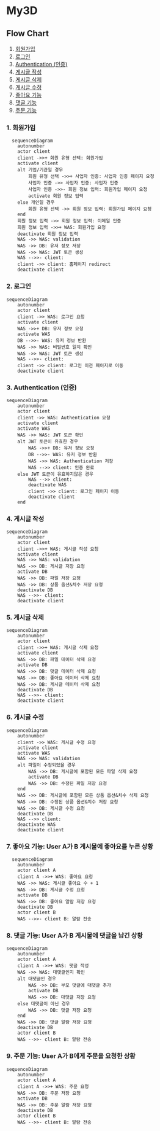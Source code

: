 # My3D

## Flow Chart

1. [회원가입](#1-회원가입)
2. [로그인](#2-로그인)
3. [Authentication (인증)](#3-authentication-인증)
4. [게시글 작성](#4-게시글-작성)
5. [게시글 삭제](#5-게시글-삭제)
6. [게시글 수정](#6-게시글-수정)
7. [좋아요 기능](#7-좋아요-기능-user-a가-b-게시물에-좋아요를-누른-상황) 
8. [댓글 기능](#8-댓글-기능-user-a가-b-게시물에-댓글을-남긴-상황)
9. [주문 기능](#9-주문-기능-user-a가-b에게-주문을-요청한-상황)

### 1. 회원가입

```mermaid
  sequenceDiagram
    autonumber
    actor client
    client ->>+ 회원 유형 선택: 회원가입
    activate client
    alt 기업/기관일 경우
        회원 유형 선택 ->>+ 사업자 인증: 사업자 인증 페이지 요청
        사업자 인증 ->> 사업자 인증: 사업자 인증
        사업자 인증 ->>- 회원 정보 입력: 회원가입 페이지 요청
        activate 회원 정보 입력
    else 개인일 경우
        회원 유형 선택 ->> 회원 정보 입력: 회원가입 페이지 요청
    end
    회원 정보 입력 ->> 회원 정보 입력: 이메일 인증
    회원 정보 입력 ->>+ WAS: 회원가입 요청
    deactivate 회원 정보 입력
    WAS ->> WAS: validation
    WAS ->> DB: 유저 정보 저장
    WAS ->> WAS: JWT 토큰 생성
    WAS -->>- client: 
    client ->> client: 홈페이지 redirect 
    deactivate client
```

### 2. 로그인

```mermaid
sequenceDiagram
    autonumber
    actor client
    client ->> WAS: 로그인 요청
    activate client
    WAS ->>+ DB: 유저 정보 요청
    activate WAS
    DB -->>- WAS: 유저 정보 반환
    WAS ->> WAS: 비밀번호 일치 확인
    WAS ->> WAS: JWT 토큰 생성
    WAS -->>- client: 
    client ->> client: 로그인 이전 페이지로 이동
    deactivate client
```

### 3. Authentication (인증)

```mermaid
sequenceDiagram
    autonumber
    actor client
    client ->> WAS: Authentication 요청
    activate client
    activate WAS
    WAS ->> WAS: JWT 토큰 확인
    alt JWT 토큰이 유효한 경우
        WAS ->>+ DB: 유저 정보 요청
        DB -->>- WAS: 유저 정보 반환
        WAS ->> WAS: Authentication 저장
        WAS -->> client: 인증 완료
    else JWT 토큰이 유효하지않은 경우
        WAS -->> client: 
        deactivate WAS
        client ->> client: 로그인 페이지 이동
        deactivate client
    end
```

### 4. 게시글 작성

```mermaid
sequenceDiagram
    autonumber
    actor client
    client ->>+ WAS: 게시글 작성 요청
    activate client
    WAS ->> WAS: validation
    WAS ->> DB: 게시글 저장 요청
    activate DB
    WAS ->> DB: 파일 저장 요청
    WAS ->> DB: 상품 옵션&치수 저장 요청
    deactivate DB
    WAS -->>- client: 
    deactivate client
```

### 5. 게시글 삭제

```mermaid
sequenceDiagram
    autonumber
    actor client
    client ->>+ WAS: 게시글 삭제 요청
    activate client
    WAS ->> DB: 파일 데이터 삭제 요청
    activate DB
    WAS ->> DB: 댓글 데이터 삭제 요청
    WAS ->> DB: 좋아요 데이터 삭제 요청
    WAS ->> DB: 게시글 데이터 삭제 요청
    deactivate DB
    WAS -->>- client: 
    deactivate client
```

### 6. 게시글 수정

```mermaid
sequenceDiagram
    autonumber
    client ->> WAS: 게시글 수정 요청
    activate client
    activate WAS
    WAS ->> WAS: validation
    alt 파일이 수정되었을 경우
        WAS ->> DB: 게시글에 포함된 모든 파일 삭제 요청
        activate DB
        WAS ->> DB: 수정된 파일 저장 요청
    end
    WAS ->> DB: 게시글에 포함된 모든 상품 옵션&치수 삭제 요청
    WAS ->> DB: 수정된 상품 옵션&치수 저장 요청
    WAS ->> DB: 게시글 수정 요청
    deactivate DB
    WAS -->> client: 
    deactivate WAS
    deactivate client
```

### 7. 좋아요 기능: User A가 B 게시물에 좋아요를 누른 상황

```mermaid
  sequenceDiagram
    autonumber
    actor client A
    client A ->>+ WAS: 좋아요 요청 
    WAS ->> WAS: 게시글 좋아요 수 + 1
    WAS ->> DB: 게시글 수정 요청
    activate DB
    WAS ->> DB: 좋아요 알람 저장 요청
    deactivate DB
    actor client B
    WAS -->>- client B: 알람 전송
```

### 8. 댓글 기능: User A가 B 게시물에 댓글을 남긴 상황

```mermaid
sequenceDiagram
    autonumber
    actor client A
    client A ->>+ WAS: 댓글 작성
    WAS ->> WAS: 대댓글인지 확인
    alt 대댓글인 경우
        WAS ->> DB: 부모 댓글에 대댓글 추가
        activate DB
        WAS ->> DB: 대댓글 저장 요청
    else 대댓글이 아닌 경우
        WAS ->> DB: 댓글 저장 요청
    end
    WAS ->> DB: 댓글 알람 저장 요청
    deactivate DB
    actor client B
    WAS -->>- client B: 알람 전송
```

### 9. 주문 기능: User A가 B에게 주문을 요청한 상황

```mermaid
sequenceDiagram
    autonumber
    actor client A
    client A ->>+ WAS: 주문 요청
    WAS ->> DB: 주문 저장 요청
    activate DB
    WAS ->> DB: 주문 알람 저장 요청
    deactivate DB
    actor client B
    WAS -->>- client B: 알람 전송
```

